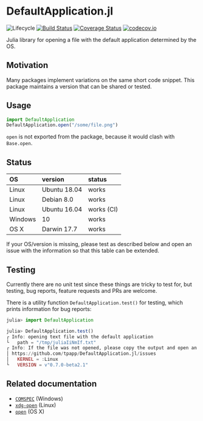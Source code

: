 # DefaultApplication.jl

![Lifecycle](https://img.shields.io/badge/lifecycle-experimental-orange.svg)
[![Build Status](https://travis-ci.org/tpapp/DefaultApplication.jl.svg?branch=master)](https://travis-ci.org/tpapp/DefaultApplication.jl)
[![Coverage Status](https://coveralls.io/repos/tpapp/DefaultApplication.jl/badge.svg?branch=master&service=github)](https://coveralls.io/github/tpapp/DefaultApplication.jl?branch=master)
[![codecov.io](http://codecov.io/github/tpapp/DefaultApplication.jl/coverage.svg?branch=master)](http://codecov.io/github/tpapp/DefaultApplication.jl?branch=master)

Julia library for opening a file with the default application determined by the OS.

## Motivation

Many packages implement variations on the same short code snippet. This package maintains a version that can be shared or tested.

## Usage

```julia
import DefaultApplication
DefaultApplication.open("/some/file.png")
```

`open` is not exported from the package, because it would clash with `Base.open`.

## Status

| OS      | version      | status     |
|:--------|:-------------|:-----------|
| Linux   | Ubuntu 18.04 | works      |
| Linux   | Debian 8.0   | works      |
| Linux   | Ubuntu 16.04 | works (CI) |
| Windows | 10           | works      |
| OS X    | Darwin 17.7  | works      |

If your OS/version is missing, please test as described below and open an issue with the information so that this table can be extended.

## Testing

Currently there are no unit test since these things are tricky to test for, but testing, bug reports, feature requests and PRs are welcome.

There is a utility function `DefaultApplication.test()` for testing, which prints information for bug reports:

```julia
julia> import DefaultApplication

julia> DefaultApplication.test()
┌ Info: opening text file with the default application
└   path = "/tmp/juliaIiNmIf.txt"
┌ Info: If the file was not opened, please copy the output and open an issue at
│ https://github.com/tpapp/DefaultApplication.jl/issues
│   KERNEL = :Linux
└   VERSION = v"0.7.0-beta2.1"
```

## Related documentation

- [`COMSPEC`](https://en.wikipedia.org/wiki/COMSPEC) (Windows)
- [`xdg-open`](https://linux.die.net/man/1/xdg-open) (Linux)
- [`open`](https://ss64.com/osx/open.html) (OS X)
